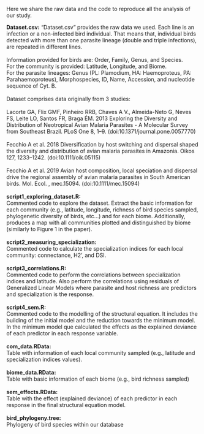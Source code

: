 Here we share the raw data and the code to reproduce all the analysis of our study.

<b>Dataset.csv:</b>
“Dataset.csv” provides the raw data we used. Each line is an infection or a non-infected bird individual. That means that, individual birds detected with more than one parasite lineage (double and triple infections), are repeated in different lines. <br>
<br>
Information provided for birds are: Order, Family, Genus, and Species.
<br>
For the community is provided: Latitude, Longitude, and Biome.
<br>
For the parasite lineages: Genus (PL: Plamodium, HA: Haemoproteus, PA: Parahaemoproteus), Morphospecies, ID, Name, Accession, and nucleotide sequence of Cyt. B.
<br>
<br>
Dataset comprises data originally from 3 studies: 
<br>
<br>
Lacorte GA, Flix GMF, Pinheiro RRB, Chaves A V., Almeida-Neto G, Neves FS, Leite LO, Santos FR, Braga ÉM. 2013 Exploring the Diversity and Distribution of Neotropical Avian Malaria Parasites - A Molecular Survey from Southeast Brazil. PLoS One 8, 1–9. (doi:10.1371/journal.pone.0057770)
<br>
<br>
Fecchio A et al. 2018 Diversification by host switching and dispersal shaped the diversity and distribution of avian malaria parasites in Amazonia. Oikos 127, 1233–1242. (doi:10.1111/oik.05115)
<br>
<br>
Fecchio A et al. 2019 Avian host composition, local speciation and dispersal drive the regional assembly of avian malaria parasites in South American birds. Mol. Ecol. , mec.15094. (doi:10.1111/mec.15094)
<br>
<br>
<b>script1_exploring_dataset.R:</b><br>
Commented code to explore the dataset. Extract the basic information for each community (e.g., latitude, longitude, richness of bird species sampled, phylogenetic diversity of birds, etc…) and for each biome. Additionally, produces a map with all communities plotted and distinguished by biome (similarly to Figure 1 in the paper).
<br>
<br>
<b>script2_measuring_specialization:</b><br>
Commented code to calculate the specialization indices for each local community: connectance, H2’, and DSI.
<br>
<br>
<b>script3_correlations.R:</b><br>
Commented code to perform the correlations between specialization indices and latitude. Also perform the correlations using residuals of Generalized Linear Models where parasite and host richness are predictors and specialization is the response.
<br>
<br>
<b>script4_sem.R:</b><br>
Commented code to the modelling of the structural equation. It includes the building of the initial model and the reduction towards the minimum model. In the minimum model que calculated the effects as the explained deviance of each predictor in each response variable.
<br>
<br>
<b>com_data.RData:</b><br>
Table with information of each local community sampled (e.g., latitude and specialization indices values).
<br>
<br>
<b>biome_data.RData:</b><br>
Table with basic information of each biome (e.g., bird richness sampled)
<br>
<br>
<b>sem_effects.RData:</b><br>
Table with the effect (explained deviance) of each predictor in each response in the final structural equation model.
<br>
<br>
<b>bird_phylogeny.tree:</b><br>
Phylogeny of bird species within our database

